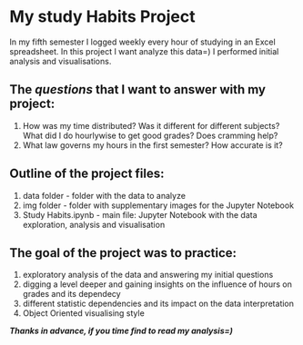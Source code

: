 # My study Habits Project
In my fifth semester I logged weekly every hour of studying in an Excel spreadsheet. In this project I want analyze this data=) I performed initial analysis and visualisations.

## The ***questions*** that I want to answer with my project:
1) How was my time distributed? Was it different for different subjects? What did I do hourlywise to get good grades? Does cramming help?
2) What law governs my hours in the first semester? How accurate is it?



## Outline of the project files:
1. data folder - folder with the data to analyze
2. img folder - folder with supplementary images for the Jupyter Notebook
3. <inc>Study Habits.ipynb</inc> - main file: Jupyter Notebook with the data exploration, analysis and visualisation


## The goal of the project was to practice:
1. exploratory analysis of the data and answering my initial questions
2. digging a level deeper and gaining insights on the influence of hours on grades and its dependecy
3. different statistic dependencies and its impact on the data interpretation
4. Object Oriented visualising style


***Thanks in advance, if you time find to read my analysis=)***
